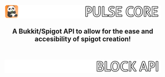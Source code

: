<h2 align="center">
<br>
<img src="Images/Logo.png" alt="Panda Spigot Core" width="600">
<br>
<br>
A Bukkit/Spigot API to allow for the ease and accesibility of spigot creation!
<br>
</h2>

<h2 align="center">
<br>
<img src="Images/BlockAPI.png" alt="Panda Spigot Core" width="600">
<br>
</h2>


